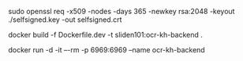 sudo openssl req -x509 -nodes -days 365 -newkey rsa:2048 -keyout ./selfsigned.key -out selfsigned.crt


docker build -f Dockerfile.dev -t sliden101:ocr-kh-backend .


docker run -d -it –-rm -p 6969:6969 –name ocr-kh-backend 


